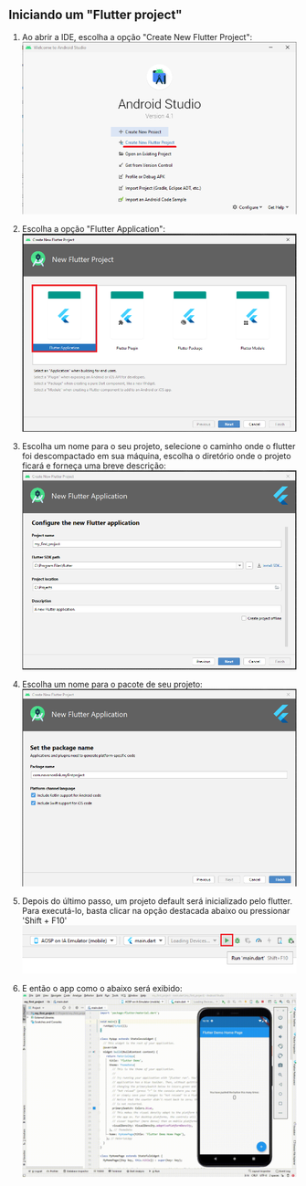 ## Iniciando um "Flutter project"

1) Ao abrir a IDE, escolha a opção "Create New Flutter Project":  
![](https://github.com/SabrinaKaren/flutter-helper/blob/master/setup/assets/new_project_01.png)  

2) Escolha a opção "Flutter Application":   
![](https://github.com/SabrinaKaren/flutter-helper/blob/master/setup/assets/new_project_02.png)  

3) Escolha um nome para o seu projeto, selecione o caminho onde o flutter foi descompactado em sua máquina, escolha o diretório onde o projeto ficará e forneça uma breve descrição:   
![](https://github.com/SabrinaKaren/flutter-helper/blob/master/setup/assets/new_project_03.png)  

4) Escolha um nome para o pacote de seu projeto:   
![](https://github.com/SabrinaKaren/flutter-helper/blob/master/setup/assets/new_project_04.png)  

5) Depois do último passo, um projeto default será inicializado pelo flutter. Para executá-lo, basta clicar na opção destacada abaixo ou pressionar 'Shift + F10'
![](https://github.com/SabrinaKaren/flutter-helper/blob/master/setup/assets/new_project_05.png)  

6) E então o app como o abaixo será exibido:
![](https://github.com/SabrinaKaren/flutter-helper/blob/master/setup/assets/new_project_06.gif)  
